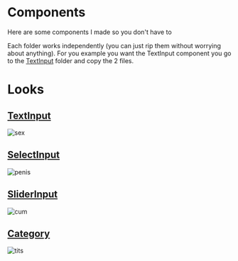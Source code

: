 # Components

Here are some components I made so you don't have to

Each folder works independently (you can just rip them without worrying about anything). For you example you want the TextInput component you go to the [TextInput](https://github.com/E-boi/cumcord-plugins/tree/master/Components/TextInput) folder and copy the 2 files.

# Looks

## [TextInput](https://github.com/E-boi/cumcord-plugins/tree/master/Components/TextInput)

![sex](https://cdn.discordapp.com/attachments/770304534203334678/892900524066750535/unknown.png)

## [SelectInput](https://github.com/E-boi/cumcord-plugins/tree/master/Components/SelectInput)

![penis](https://cdn.discordapp.com/attachments/770304534203334678/892900601711689748/unknown.png)

## [SliderInput](https://github.com/E-boi/cumcord-plugins/tree/master/Components/SliderInput)

![cum](https://cdn.discordapp.com/attachments/770304534203334678/892900776182165504/unknown.png)

## [Category](https://github.com/E-boi/cumcord-plugins/tree/master/Components/Category)

![tits](https://cdn.discordapp.com/attachments/770304534203334678/892900668954804285/unknown.png)
